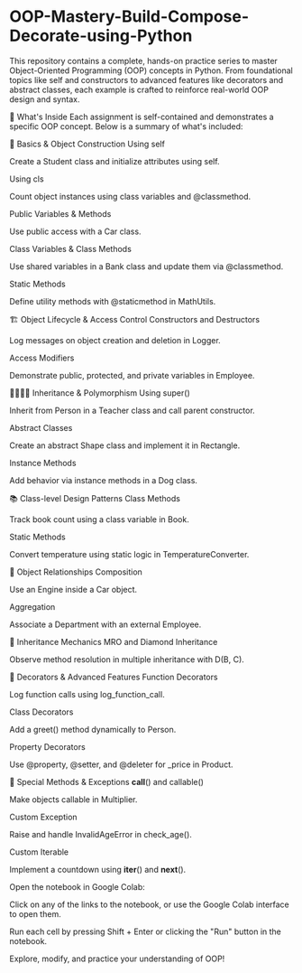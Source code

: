 # OOP-Mastery-Build-Compose-Decorate-using-Python
This repository contains a complete, hands-on practice series to master Object-Oriented Programming (OOP) concepts in Python. From foundational topics like self and constructors to advanced features like decorators and abstract classes, each example is crafted to reinforce real-world OOP design and syntax.

🔧 What's Inside
Each assignment is self-contained and demonstrates a specific OOP concept. Below is a summary of what's included:

🔹 Basics & Object Construction
Using self

Create a Student class and initialize attributes using self.

Using cls

Count object instances using class variables and @classmethod.

Public Variables & Methods

Use public access with a Car class.

Class Variables & Class Methods

Use shared variables in a Bank class and update them via @classmethod.

Static Methods

Define utility methods with @staticmethod in MathUtils.

🏗️ Object Lifecycle & Access Control
Constructors and Destructors

Log messages on object creation and deletion in Logger.

Access Modifiers

Demonstrate public, protected, and private variables in Employee.

👨‍👩‍👧‍👦 Inheritance & Polymorphism
Using super()

Inherit from Person in a Teacher class and call parent constructor.

Abstract Classes

Create an abstract Shape class and implement it in Rectangle.

Instance Methods

Add behavior via instance methods in a Dog class.

📚 Class-level Design Patterns
Class Methods

Track book count using a class variable in Book.

Static Methods

Convert temperature using static logic in TemperatureConverter.

🔄 Object Relationships
Composition

Use an Engine inside a Car object.

Aggregation

Associate a Department with an external Employee.

🧠 Inheritance Mechanics
MRO and Diamond Inheritance

Observe method resolution in multiple inheritance with D(B, C).

🎁 Decorators & Advanced Features
Function Decorators

Log function calls using log_function_call.

Class Decorators

Add a greet() method dynamically to Person.

Property Decorators

Use @property, @setter, and @deleter for _price in Product.

🧩 Special Methods & Exceptions
__call__() and callable()

Make objects callable in Multiplier.

Custom Exception

Raise and handle InvalidAgeError in check_age().

Custom Iterable

Implement a countdown using __iter__() and __next__().

Open the notebook in Google Colab:

Click on any of the links to the notebook, or use the Google Colab interface to open them.

Run each cell by pressing Shift + Enter or clicking the "Run" button in the notebook.

Explore, modify, and practice your understanding of OOP!

